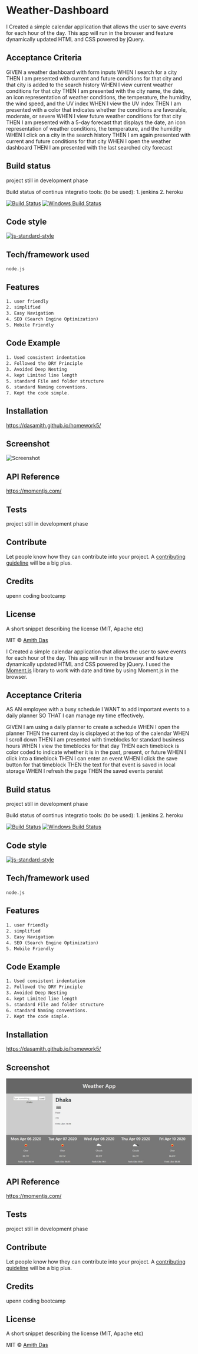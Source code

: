 # Weather-Dashboard

I Created a simple calendar application that allows the user to save events for each hour of the day. This app will run in the browser and feature dynamically updated HTML and CSS powered by jQuery.


## Acceptance Criteria

GIVEN a weather dashboard with form inputs
WHEN I search for a city
THEN I am presented with current and future conditions for that city and that city is added to the search history
WHEN I view current weather conditions for that city
THEN I am presented with the city name, the date, an icon representation of weather conditions, the temperature, the humidity, the wind speed, and the UV index
WHEN I view the UV index
THEN I am presented with a color that indicates whether the conditions are favorable, moderate, or severe
WHEN I view future weather conditions for that city
THEN I am presented with a 5-day forecast that displays the date, an icon representation of weather conditions, the temperature, and the humidity
WHEN I click on a city in the search history
THEN I am again presented with current and future conditions for that city
WHEN I open the weather dashboard
THEN I am presented with the last searched city forecast

## Build status
project still in development phase

Build status of continus integratio
tools: (to be used):
    1. jenkins
    2. heroku
    
[![Build Status](https://travis-ci.org/akashnimare/foco.svg?branch=master)](https://travis-ci.org/akashnimare/foco)
[![Windows Build Status](https://ci.appveyor.com/api/projects/status/github/akashnimare/foco?branch=master&svg=true)](https://ci.appveyor.com/project/akashnimare/foco/branch/master)

## Code style

[![js-standard-style](https://img.shields.io/badge/code%20style-standard-brightgreen.svg?style=flat)](https://github.com/feross/standard)


## Tech/framework used
    node.js

## Features

    1. user friendly
    2. simplified 
    3. Easy Navigation
    4. SEO (Search Engine Optimization)
    5. Mobile Friendly

## Code Example

    1. Used consistent indentation
    2. Followed the DRY Principle
    3. Avoided Deep Nesting
    4. kept Limited line length
    5. standard File and folder structure
    6. standard Naming conventions.
    7. Kept the code simple.

## Installation

https://dasamith.github.io/homework5/

## Screenshot

![Screenshot](ScreenShot/sc.JPG)

## API Reference

https://momentjs.com/

## Tests
project still in development phase


## Contribute

Let people know how they can contribute into your project. A [contributing guideline](https://github.com/zulip/zulip-electron/blob/master/CONTRIBUTING.md) will be a big plus.

## Credits
upenn coding bootcamp


## License
A short snippet describing the license (MIT, Apache etc)

MIT © [Amith Das]()

I Created a simple calendar application that allows the user to save events for each hour of the day. This app will run in the browser and feature dynamically updated HTML and CSS powered by jQuery.
I used the [Moment.js](https://momentjs.com/) library to work with date and time by using Moment.js in the browser.



## Acceptance Criteria

AS AN employee with a busy schedule
I WANT to add important events to a daily planner
SO THAT I can manage my time effectively.


GIVEN I am using a daily planner to create a schedule
WHEN I open the planner
THEN the current day is displayed at the top of the calendar
WHEN I scroll down
THEN I am presented with timeblocks for standard business hours
WHEN I view the timeblocks for that day
THEN each timeblock is color coded to indicate whether it is in the past, present, or future
WHEN I click into a timeblock
THEN I can enter an event
WHEN I click the save button for that timeblock
THEN the text for that event is saved in local storage
WHEN I refresh the page
THEN the saved events persist

## Build status
project still in development phase

Build status of continus integratio
tools: (to be used):
    1. jenkins
    2. heroku
    
[![Build Status](https://travis-ci.org/akashnimare/foco.svg?branch=master)](https://travis-ci.org/akashnimare/foco)
[![Windows Build Status](https://ci.appveyor.com/api/projects/status/github/akashnimare/foco?branch=master&svg=true)](https://ci.appveyor.com/project/akashnimare/foco/branch/master)

## Code style

[![js-standard-style](https://img.shields.io/badge/code%20style-standard-brightgreen.svg?style=flat)](https://github.com/feross/standard)


## Tech/framework used
    node.js

## Features

    1. user friendly
    2. simplified 
    3. Easy Navigation
    4. SEO (Search Engine Optimization)
    5. Mobile Friendly

## Code Example

    1. Used consistent indentation
    2. Followed the DRY Principle
    3. Avoided Deep Nesting
    4. kept Limited line length
    5. standard File and folder structure
    6. standard Naming conventions.
    7. Kept the code simple.

## Installation

https://dasamith.github.io/homework5/

## Screenshot

![Screenshot](image/Capture.JPG)

## API Reference

https://momentjs.com/

## Tests
project still in development phase


## Contribute

Let people know how they can contribute into your project. A [contributing guideline](https://github.com/zulip/zulip-electron/blob/master/CONTRIBUTING.md) will be a big plus.

## Credits
upenn coding bootcamp


## License
A short snippet describing the license (MIT, Apache etc)

MIT © [Amith Das]()

